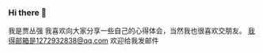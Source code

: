 ### Hi there 👋

<!--
**j1272932838/j1272932838** is a ✨ _special_ ✨ repository because its `README.md` (this file) appears on your GitHub profile.

Here are some ideas to get you started:

- 🔭 I’m currently working on ...
- 🌱 I’m currently learning ...
- 👯 I’m looking to collaborate on ...
- 🤔 I’m looking for help with ...
- 💬 Ask me about ...
- 📫 How to reach me: ...
- 😄 Pronouns: ...
- ⚡ Fun fact: ...
-->
我是贾丛强
我喜欢向大家分享一些自己的心得体会，当然我也很喜欢交朋友。
我得邮箱是1272932838@qq.com 欢迎给我发邮件
